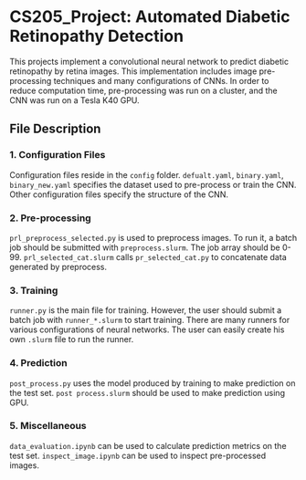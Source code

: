 # CS205_Project: Automated Diabetic Retinopathy Detection

This projects implement a convolutional neural network to predict diabetic retinopathy by retina images. This implementation includes image pre-processing techniques and many configurations of CNNs. In order to reduce computation time, pre-processing was run on a cluster, and the CNN was run on a Tesla K40 GPU. 

## File Description

### 1. Configuration Files

Configuration files reside in the `config` folder. `defualt.yaml`, `binary.yaml`, `binary_new.yaml` specifies the dataset used to pre-process or train the CNN. Other configuration files specify the structure of the CNN.

### 2. Pre-processing

`prl_preprocess_selected.py` is used to preprocess images. To run it, a batch job should be submitted with `preprocess.slurm`. The job array should be 0-99. `prl_selected_cat.slurm` calls `pr_selected_cat.py` to concatenate data generated by preprocess. 

### 3. Training

`runner.py` is the main file for training. However, the user should submit a batch job with `runner_*.slurm` to start training. There are many runners for various configurations of neural networks. The user can easily create his own `.slurm` file to run the runner. 

### 4. Prediction

`post_process.py` uses the model produced by training to make prediction on the test set. `post process.slurm` should be used to make prediction using GPU.

### 5. Miscellaneous

`data_evaluation.ipynb` can be used to calculate prediction metrics on the test set. `inspect_image.ipynb` can be used to inspect pre-processed images. 